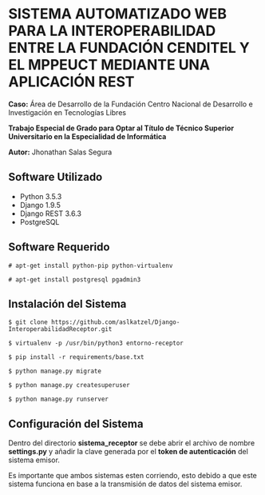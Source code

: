 # SISTEMA AUTOMATIZADO WEB PARA LA INTEROPERABILIDAD ENTRE LA FUNDACIÓN CENDITEL Y EL MPPEUCT MEDIANTE UNA APLICACIÓN REST

**Caso:** Área de Desarrollo de la Fundación Centro Nacional de Desarrollo e Investigación en Tecnologías Libres

**Trabajo Especial de Grado para Optar al Título de Técnico Superior Universitario en la Especialidad de Informática**

**Autor:** Jhonathan Salas Segura

## Software Utilizado

* Python 3.5.3
* Django 1.9.5
* Django REST 3.6.3
* PostgreSQL

## Software Requerido

    # apt-get install python-pip python-virtualenv

    # apt-get install postgresql pgadmin3

## Instalación del Sistema

    $ git clone https://github.com/aslkatzel/Django-InteroperabilidadReceptor.git

    $ virtualenv -p /usr/bin/python3 entorno-receptor

    $ pip install -r requirements/base.txt

    $ python manage.py migrate

    $ python manage.py createsuperuser

    $ python manage.py runserver

## Configuración del Sistema

Dentro del directorio **sistema_receptor** se debe abrir el archivo de nombre **settings.py** y añadir la clave generada por el **token de autenticación** del sistema emisor.

Es importante que ambos sistemas esten corriendo, esto debido a que este sistema funciona en base a la transmisión de datos del sistema emisor.
